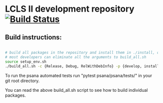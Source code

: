 # LCLS II development repository [![Build Status](https://travis-ci.org/slac-lcls/lcls2.svg?branch=master)](https://travis-ci.org/slac-lcls/lcls2)

## Build instructions:

```bash

# build all packages in the repository and install them in ./install, option to choose build type
# most developers can eliminate all the arguments to build_all.sh
source setup_env.sh
./build_all.sh -c {Release, Debug, RelWithDebInfo} -p {develop, install}

```

To run the psana automated tests run "pytest psana/psana/tests/" in your git root directory.

You can read the above build_all.sh script to see how to build individual packages.

